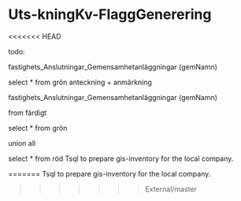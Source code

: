 # Uts-kningKv-FlaggGenerering

<<<<<<< HEAD

todo:


fastighets_Anslutningar_Gemensamhetanläggningar (gemNamn)

select * from grön
anteckning + anmärkning

fastighets_Anslutningar_Gemensamhetanläggningar (gemNamn)

from  färdigt


select * from grön

union all

select * from röd
Tsql to prepare gis-inventory for the local company.


=======
Tsql to prepare gis-inventory for the local company.
>>>>>>> External/master
